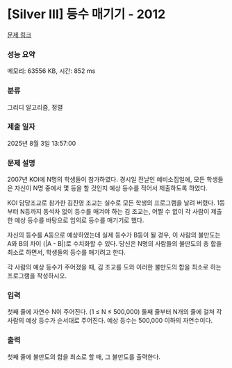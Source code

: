 # [Silver III] 등수 매기기 - 2012 

[문제 링크](https://www.acmicpc.net/problem/2012) 

### 성능 요약

메모리: 63556 KB, 시간: 852 ms

### 분류

그리디 알고리즘, 정렬

### 제출 일자

2025년 8월 3일 13:57:00

### 문제 설명

<p>2007년 KOI에 N명의 학생들이 참가하였다. 경시일 전날인 예비소집일에, 모든 학생들은 자신이 N명 중에서 몇 등을 할 것인지 예상 등수를 적어서 제출하도록 하였다.</p>

<p>KOI 담당조교로 참가한 김진영 조교는 실수로 모든 학생의 프로그램을 날려 버렸다. 1등부터 N등까지 동석차 없이 등수를 매겨야 하는 김 조교는, 어쩔 수 없이 각 사람이 제출한 예상 등수를 바탕으로 임의로 등수를 매기기로 했다.</p>

<p>자신의 등수를 A등으로 예상하였는데 실제 등수가 B등이 될 경우, 이 사람의 불만도는 A와 B의 차이 (|A - B|)로 수치화할 수 있다. 당신은 N명의 사람들의 불만도의 총 합을 최소로 하면서, 학생들의 등수를 매기려고 한다.</p>

<p>각 사람의 예상 등수가 주어졌을 때, 김 조교를 도와 이러한 불만도의 합을 최소로 하는 프로그램을 작성하시오.</p>

### 입력 

 <p>첫째 줄에 자연수 N이 주어진다. (1 ≤ N ≤ 500,000) 둘째 줄부터 N개의 줄에 걸쳐 각 사람의 예상 등수가 순서대로 주어진다. 예상 등수는 500,000 이하의 자연수이다.</p>

### 출력 

 <p>첫째 줄에 불만도의 합을 최소로 할 때, 그 불만도를 출력한다.</p>

